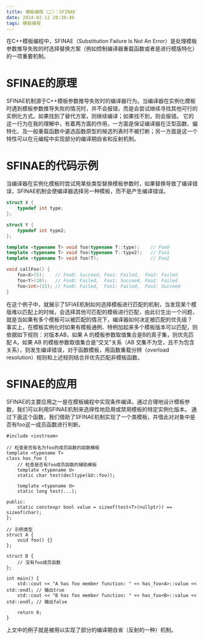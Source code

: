 ```yaml
---
title: 模板编程（二）：SFINAE
date: 2024-02-12 20:38:49
tags: 模板编程
---
```

在C++模板编程中，SFINAE（Substitution Failure Is Not An Error）是处理模板参数推导失败的时选择替换方案（例如控制编译器重载函数或者是进行模版特化）的一项重要机制。
# SFINAE的原理
SFINAE机制源于C++模板参数推导失败时的编译器行为。当编译器在实例化模板时遇到模板参数推导失败的情况时，并不会报错，而是会尝试继续寻找其他可行的实例化方式。如果找到了替代方案，则继续编译；如果找不到，则会报错。
它的这一行为在我的理解中，有着两方面的作用，一方面是保证编译器在泛型函数、偏特化、及一般重载函数中遴选函数原型的候选列表时不被打断；另一方面是这一个特性可以在元编程中实现部分的编译期自省和反射机制。
# SFINAE的代码示例
当编译器在实例化模板时尝试用某些类型替换模板参数时，如果替换导致了编译错误，SFINAE机制会使编译器选择另一种模板，而不是产生编译错误。
```cpp
struct X {
    typedef int type;
};

struct Y {
    typedef int type2;
};

template <typename T> void foo(typename T::type);    // Foo0
template <typename T> void foo(typename T::type2);   // Foo1
template <typename T> void foo(T);                   // Foo2

void callFoo() {
    foo<X>(5);    // Foo0: Succeed, Foo1: Failed,  Foo2: Failed
    foo<Y>(10);   // Foo0: Failed,  Foo1: Succeed, Foo2: Failed
    foo<int>(15); // Foo0: Failed,  Foo1: Failed,  Foo2: Succeed
}
```
在这个例子中，就展示了SFIAE机制如何选择模板进行匹配的机制，当发现某个模版难以匹配上的时候，会选择其他可匹配的模板进行匹配，由此衍生出一个问题，就是当如果有多个模板可以被匹配的情况下，编译器如何决定被匹配的优先级？
事实上，在模板实例化时如果有模板通例、特例加起来多个模板版本可以匹配，则依据如下规则：对版本AB，如果 A 的模板参数取值集合是B的真子集，则优先匹配 A，如果 AB 的模板参数取值集合是“交叉”关系（AB 交集不为空，且不为包含关系），则发生编译错误，对于函数模板，用函数重载分辨（overload resolution）规则和上述规则结合并优先匹配非模板函数。
# SFINAE的应用
SFINAE的主要应用之一是在模板编程中实现条件编译。通过合理地设计模板参数，我们可以利用SFINAE机制来选择性地启用或禁用模板的特定实例化版本。
通过下面这个函数，我们借助了SFINAE机制实现了一个类模板，并借此对对象中是否有foo这一成员函数进行判断。
```
#include <iostream>

// 检查是否有名为foo的成员函数的函数模板
template <typename T>
class has_foo {
    // 检查是否有foo成员函数的辅助模板
    template <typename U>
    static char test(decltype(&U::foo));

    template <typename U>
    static long test(...);

public:
    static constexpr bool value = sizeof(test<T>(nullptr)) == sizeof(char);
};

// 示例类型
struct A {
    void foo() {}
};

struct B {
    // 没有foo成员函数
};

int main() {
    std::cout << "A has foo member function: " << has_foo<A>::value << std::endl; // 输出true
    std::cout << "B has foo member function: " << has_foo<B>::value << std::endl; // 输出false

    return 0;
}

```
上文中的例子就是被用以实现了部分的编译期自省（反射的一种）机制。

